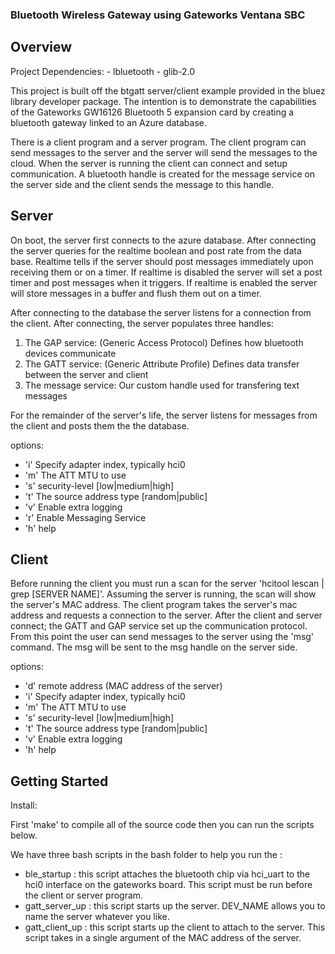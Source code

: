 ### Bluetooth Wireless Gateway using Gateworks Ventana SBC

## Overview 
Project Dependencies:
    - lbluetooth 
    - glib-2.0
    
This project is built off the btgatt server/client example provided in the bluez library developer package. The intention is to demonstrate the capabilities of the Gateworks GW16126 Bluetooth 5 expansion card by creating a bluetooth gateway linked to an Azure database.

There is a client program and a server program. The client program can send messages to the server and the server will send the messages to the cloud. 
When the server is running the client can connect and setup communication. A bluetooth handle is created for the message service on the server side and the client sends the message to this handle.

## Server 
On boot, the server first connects to the azure database. After connecting the server queries for the realtime boolean and post rate from the data base. Realtime tells if the server should post messages immediately upon receiving them or on a timer. If realtime is disabled the server will set a post timer and post messages when it triggers. If realtime is enabled the server will store messages in a buffer and flush them out on a timer. 

After connecting to the database the server listens for a connection from the client. After connecting, the server populates three handles:
1. The GAP service: (Generic Access Protocol) Defines how bluetooth devices communicate
2. The GATT service: (Generic Attribute Profile) Defines data transfer between the server and client
3. The message service: Our custom handle used for transfering text messages 

For the remainder of the server's life, the server listens for messages from the client and posts them the the database. 
    
options:
- 'i' Specify adapter index, typically hci0 
- 'm' The ATT MTU to use
- 's' security-level [low|medium|high]
- 't' The source address type [random|public]
- 'v' Enable extra logging
- 'r' Enable Messaging Service
- 'h' help

## Client 
Before running the client you must run a scan for the server 'hcitool lescan | grep [SERVER NAME]'. Assuming the server is running, the scan will show the server's MAC address. The client program takes the server's mac address and requests a connection to the server. 
After the client and server connect; the GATT and GAP service set up the communication protocol. From this point the user can send messages to the server using the 'msg' command. The msg will be sent to the msg handle on the server side. 

options: 
- 'd' remote address (MAC address of the server)
- 'i' Specify adapter index, typically hci0 
- 'm' The ATT MTU to use
- 's' security-level [low|medium|high]
- 't' The source address type [random|public]
- 'v' Enable extra logging
- 'h' help

## Getting Started 
Install:

First 'make' to compile all of the source code then you can run the scripts below.  

We have three bash scripts in the bash folder to help you run the : 
- ble_startup : this script attaches the bluetooth chip via hci_uart to the hci0 interface on the gateworks board. This script must be run before the client or server program. 
- gatt_server_up : this script starts up the server. DEV_NAME allows you to name the server whatever you like. 
- gatt_client_up : this script starts up the client to attach to the server. This script takes in a single argument of the MAC address of the server. 

